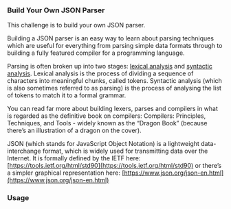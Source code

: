 ### Build Your Own JSON Parser

This challenge is to build your own JSON parser.

Building a JSON parser is an easy way to learn about parsing techniques which are useful for everything from parsing simple data formats through to building a fully featured compiler for a programming language.

Parsing is often broken up into two stages: [lexical analysis](https://en.wikipedia.org/wiki/Lexical_analysis) and [syntactic analysis](https://en.wikipedia.org/wiki/Parsing). Lexical analysis is the process of dividing a sequence of characters into meaningful chunks, called tokens. Syntactic analysis (which is also sometimes referred to as parsing) is the process of analysing the list of tokens to match it to a formal grammar.

You can read far more about building lexers, parses and compilers in what is regarded as the definitive book on compilers: Compilers: Principles, Techniques, and Tools - widely known as the “Dragon Book” (because there’s an illustration of a dragon on the cover).

JSON (which stands for JavaScript Object Notation) is a lightweight data-interchange format, which is widely used for transmitting data over the Internet. It is formally defined by the IETF here: [https://tools.ietf.org/html/std90](https://tools.ietf.org/html/std90) or there’s a simpler graphical representation here: [https://www.json.org/json-en.html](https://www.json.org/json-en.html)

### Usage
